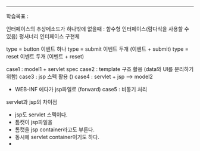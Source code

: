 <hr>

학습목표 : 




인터페이스의 추상메소드가 하나밖에 없을때 : 함수형 인터페이스(람다식을 사용할 수 있음)
펑셔너리 인터페이스 구현체


type = button 이벤트 하나
type = submit 이벤트 두개 (이벤트 + submit)
type = reset 이벤트 두개 (이벤트 + reset)


case1 : model1 + servlet spec
case2 : template 구조 활용 (data와 UI를 분리하기 위함)
case3 : jsp 스펙 활용 ()
case4 : servlet + jsp --> model2
- WEB-INF 에다가 jsp파일로 (forward)
case5 : 비동기 처리


servlet과 jsp의 차이점
* jsp도 servlet 스펙이다.
* 톰캣이 jsp파일을 
* 톰캣을 jsp container라고도 부른다.
* 동시에 servlet container이기도 하다.
* 